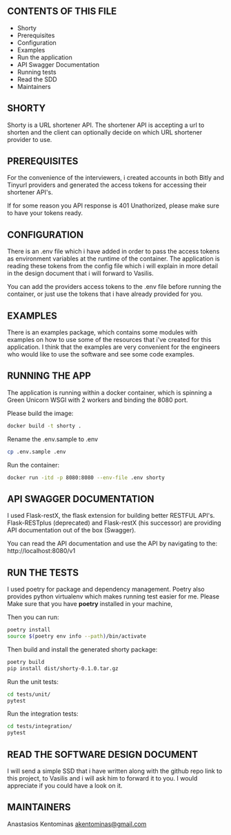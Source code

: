 
CONTENTS OF THIS FILE
---------------------

 * Shorty
 * Prerequisites
 * Configuration
 * Examples
 * Run the application
 * API Swagger Documentation
 * Running tests
 * Read the SDD
 * Maintainers

SHORTY
------

Shorty is a URL shortener API.
The shortener API is accepting a url to shorten and the client can optionally decide on which URL shortener provider to use.

PREREQUISITES
-------------

For the convenience of the interviewers, i created accounts in both Bitly and Tinyurl providers
and generated the access tokens for accessing their shortener API's.

If for some reason you API response is 401 Unathorized, please make sure to have your tokens ready.


CONFIGURATION
-------------
There is an .env file which i have added in order to pass the access tokens as environment variables 
at the runtime of the container. The application is reading these tokens from the config file which i will explain
in more detail in the design document that i will forward to Vasilis.

You can add the providers access tokens to the .env file before running the container, or just use the tokens that i have
already provided for you.

EXAMPLES
--------

There is an examples package, which contains some modules with examples on how to use
some of the resources that i've created for this application. I think that the examples are 
very convenient for the engineers who would like to use the software and see some code examples.

RUNNING THE APP
---------------

The application is running within a docker container, which is spinning a Green Unicorn WSGI with 2 workers and binding the 8080 port.

Please build the image:

```bash
docker build -t shorty .
```
Rename the .env.sample to .env
```bash
cp .env.sample .env
```

Run the container:

```bash
docker run -itd -p 8080:8080 --env-file .env shorty
```


API SWAGGER DOCUMENTATION
-------------------------

I used Flask-restX, the flask extension for building better RESTFUL API's.
Flask-RESTplus (deprecated) and Flask-restX (his successor) are providing API documentation
out of the box (Swagger).

You can read the API documentation and use the API by navigating to the:
http://localhost:8080/v1


RUN THE TESTS
-------------

I used poetry for package and dependency management. 
Poetry also provides python virtualenv which makes running test easier for me.
Please Make sure that you have **poetry** installed in your machine,

Then you can run:
```bash
poetry install
source $(poetry env info --path)/bin/activate 
```

Then build and install the generated shorty package:
```bash
poetry build
pip install dist/shorty-0.1.0.tar.gz
```

Run the unit tests:
```bash
cd tests/unit/
pytest
```

Run the integration tests:
```bash
cd tests/integration/
pytest
```


READ THE SOFTWARE DESIGN DOCUMENT
---------------------------------

I will send a simple SSD that i have written along with the github repo link to this project, to Vasilis
and i will ask him to forward it to you. I would appreciate if you could have a look on it.

MAINTAINERS
-----------

Anastasios Kentominas <akentominas@gmail.com>



